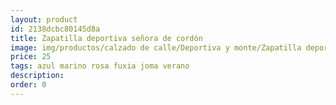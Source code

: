 ```yaml
---
layout: product
id: 2138dcbc80145d8a
title: Zapatilla deportiva señora de cordón 
image: img/productos/calzado de calle/Deportiva y monte/Zapatilla deportiva señora de cordón =25 =azul marino rosa fuxia joma verano.webp
price: 25 
tags: azul marino rosa fuxia joma verano
description: 
order: 0
---
```

